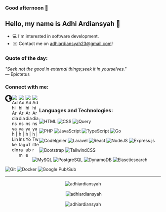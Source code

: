 ### Good afternoon 👋
## Hello, my name is Adhi Ardiansyah 👋

- 💻 I'm interested in software development.
- ✉️ Contact me on adhiardiansyah23@gmail.com!

### Quote of the day:
<em>&quot;Seek not the good in external things;seek it in yourselves.&quot;</em> <br>
— Epictetus

### Connect with me:

[<img align="left" alt="adhiardiansyah" width="22px" src="https://raw.githubusercontent.com/iconic/open-iconic/master/svg/globe.svg" />][website]
[<img align="left" alt="Adhi Ardiansyah | LinkedIn" width="22px" src="https://cdn.jsdelivr.net/npm/simple-icons@v3/icons/linkedin.svg" />][linkedin]
[<img align="left" alt="Adhi Ardiansyah | Instagram" width="22px" src="https://cdn.jsdelivr.net/npm/simple-icons@v3/icons/instagram.svg" />][instagram]
[<img align="left" alt="Adhi Ardiansyah | YouTube" width="22px" src="https://cdn.jsdelivr.net/npm/simple-icons@v3/icons/youtube.svg" />][youtube]
[<img align="left" alt="Adhi Ardiansyah | Twitter" width="22px" src="https://cdn.jsdelivr.net/npm/simple-icons@v3/icons/twitter.svg" />][twitter]

<br />

### Languages and Technologies:

<img src="https://img.shields.io/badge/html5%20-%23E34F26.svg?&amp;style=for-the-badge&amp;logo=html5&amp;logoColor=white" alt="HTML"> <img src="https://img.shields.io/badge/css3%20-%231572B6.svg?&amp;style=for-the-badge&amp;logo=css3&amp;logoColor=white" alt="CSS"> <img src="https://img.shields.io/badge/jquery-%230769AD.svg?style=for-the-badge&amp;logo=jquery&amp;logoColor=white" alt="jQuery">

<img src="https://img.shields.io/badge/PHP-777BB4?style=for-the-badge&amp;logo=php&amp;logoColor=white" alt="PHP"> <img src="https://img.shields.io/badge/JavaScript-F7DF1E?style=for-the-badge&amp;logo=javascript&amp;logoColor=black" alt="JavaScript"> <img src="https://img.shields.io/badge/typescript-%23007ACC.svg?style=for-the-badge&amp;logo=typescript&amp;logoColor=white" alt="TypeScript"> <img src="https://img.shields.io/badge/go-%2300ADD8.svg?style=for-the-badge&amp;logo=go&amp;logoColor=white" alt="Go">

<img src="https://img.shields.io/badge/-CodeIgniter-black?style=for-the-badge&amp;logo=codeigniter" alt="CodeIgnier"> <img src="https://img.shields.io/badge/Laravel-FF2D20?style=for-the-badge&amp;logo=laravel&amp;logoColor=white" alt="Laravel"> <img src="https://img.shields.io/badge/react-%2320232a.svg?style=for-the-badge&amp;logo=react&amp;logoColor=%2361DAFB" alt="React"> <img src="https://img.shields.io/badge/node.js-6DA55F?style=for-the-badge&amp;logo=node.js&amp;logoColor=white" alt="NodeJS"> <img src="https://img.shields.io/badge/express.js-%23404d59.svg?style=for-the-badge&amp;logo=express&amp;logoColor=%2361DAFB" alt="Express.js">

<img src="https://img.shields.io/badge/bootstrap%20-%23563D7C.svg?&amp;style=for-the-badge&amp;logo=bootstrap&amp;logoColor=white" alt="Bootstrap"> <img src="https://img.shields.io/badge/tailwindcss-%2338B2AC.svg?style=for-the-badge&amp;logo=tailwind-css&amp;logoColor=white" alt="TailwindCSS">

<img src="https://img.shields.io/badge/mysql-00758f.svg?style=for-the-badge&amp;logo=mysql&amp;logoColor=white" alt="MySQL"> <img src="https://img.shields.io/badge/postgresql-%23316192.svg?style=for-the-badge&amp;logo=postgresql&amp;logoColor=white" alt="PostgreSQL"> <img src="https://img.shields.io/badge/dynamodb-%233498DB.svg?style=for-the-badge&amp;logo=amazon-dynamodb&amp;logoColor=white" alt="DynamoDB"> <img src="https://img.shields.io/badge/elasticsearch-%23005571.svg?style=for-the-badge&amp;logo=elasticsearch&amp;logoColor=white" alt="Elascticsearch">

<img src="https://img.shields.io/badge/Git-F05032?style=for-the-badge&amp;logo=git&amp;logoColor=white" alt="Git"> <img src="https://img.shields.io/badge/Docker-2291E6?style=for-the-badge&amp;logo=docker&amp;logoColor=white" alt="Docker"> <img src="https://img.shields.io/badge/google%20pub/sub%20-%23007ACC.svg?style=for-the-badge&amp;logo=googlepubsub&amp;logoColor=white" alt="Google Pub/Sub">

---

<p align="center"><img align="center" src="https://github-readme-stats.vercel.app/api/top-langs?username=adhiardiansyah&show_icons=true&locale=en&layout=compact" alt="adhiardiansyah" /></p>

<p align="center"> <img align="center" src="https://github-readme-stats.vercel.app/api?username=adhiardiansyah&show_icons=true&locale=en" alt="adhiardiansyah" /></p>

<p align="center"><img align="center" src="https://github-readme-streak-stats.herokuapp.com/?user=adhiardiansyah&" alt="adhiardiansyah" /></p>

[website]: https://adhiardiansyah.github.io
[twitter]: https://twitter.com/adhiardiansyah_
[youtube]: https://www.youtube.com/@adhiardiansyah
[instagram]: https://instagram.com/adhi_ardiansyah
[linkedin]: https://linkedin.com/in/adhiardiansyah
